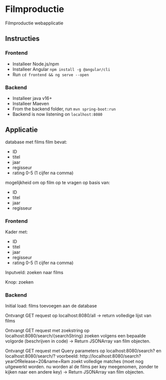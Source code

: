 # Filmproductie
Filmproductie webapplicatie

## Instructies
### Frontend
- Installeer Node.js/npm
- Installeer Angular `npm install -g @angular/cli`
- Run `cd frontend && ng serve --open`
### Backend
- Installeer java v16+
- Installeer Maeven
- From the backend folder, run `mvn spring-boot:run`
- Backend is now listening on `localhost:8080`

## Applicatie
 database met films
    film bevat:
- ID
- titel
- jaar
- regisseur 
- rating 0-5 (1 cijfer na comma)

mogelijkheid om op film op te vragen op basis van:
- ID
- titel
- jaar
- regisseur

### Frontend
Kader met: 
- ID
- titel
- jaar
- regisseur
- rating 0-5 (1 cijfer na comma)

Inputveld: zoeken naar films

Knop: zoeken

 
### Backend
Initial load:  films toevoegen aan de database

Ontvangt GET request op localhost:8080/all
-> return volledige lijst van films
    
Ontvangt GET request met zoekstring op localhost:8080/search/{searchString}
    zoeken volgens een bepaalde volgorde (beschrijven in code)
-> Return JSONArray van film objecten.

Ontvangt GET request met Query parameters op localhost:8080/search? en localhost:8080/search/?
    voorbeeld: http://localhost:8080/search?yearOfRelease=20&name=Ram
    zoekt volledige matches (moet nog uitgewerkt worden. nu worden al de films per key meegenomen, zonder te kijken naar een andere key) 
-> Return JSONArray van film objecten.